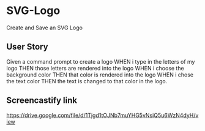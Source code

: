 # SVG-Logo
Create and Save an SVG Logo 

## User Story
Given a command prompt to create a logo
WHEN i type in the letters of my logo
THEN those letters are rendered into the logo
WHEN i choose the background color
THEN that color is rendered into the logo
WHEN i chose the text color
THEN the text is changed to that color in the logo.



## Screencastify link

https://drive.google.com/file/d/1Tjgd1tOJNb7muYHG5vNsiQ5u6WzN4dyH/view